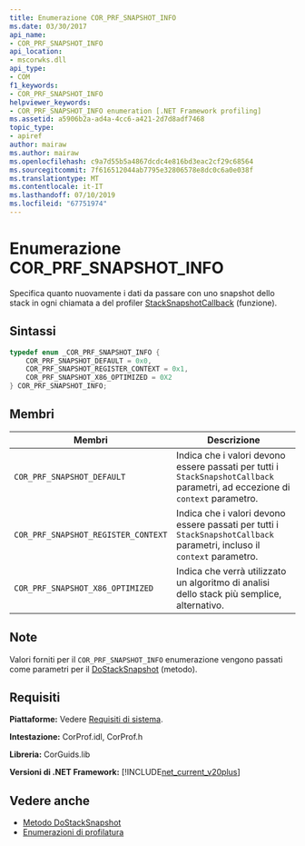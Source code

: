 ```yaml
---
title: Enumerazione COR_PRF_SNAPSHOT_INFO
ms.date: 03/30/2017
api_name:
- COR_PRF_SNAPSHOT_INFO
api_location:
- mscorwks.dll
api_type:
- COM
f1_keywords:
- COR_PRF_SNAPSHOT_INFO
helpviewer_keywords:
- COR_PRF_SNAPSHOT_INFO enumeration [.NET Framework profiling]
ms.assetid: a5906b2a-ad4a-4cc6-a421-2d7d8adf7468
topic_type:
- apiref
author: mairaw
ms.author: mairaw
ms.openlocfilehash: c9a7d55b5a4867dcdc4e816bd3eac2cf29c68564
ms.sourcegitcommit: 7f616512044ab7795e32806578e8dc0c6a0e038f
ms.translationtype: MT
ms.contentlocale: it-IT
ms.lasthandoff: 07/10/2019
ms.locfileid: "67751974"
---
```

# <a name="corprfsnapshotinfo-enumeration"></a>Enumerazione COR_PRF_SNAPSHOT_INFO
Specifica quanto nuovamente i dati da passare con uno snapshot dello stack in ogni chiamata a del profiler [StackSnapshotCallback](../../../../docs/framework/unmanaged-api/profiling/stacksnapshotcallback-function.md) (funzione).  
  
## <a name="syntax"></a>Sintassi  
  
```cpp  
typedef enum _COR_PRF_SNAPSHOT_INFO {  
    COR_PRF_SNAPSHOT_DEFAULT = 0x0,  
    COR_PRF_SNAPSHOT_REGISTER_CONTEXT = 0x1,  
    COR_PRF_SNAPSHOT_X86_OPTIMIZED = 0X2  
} COR_PRF_SNAPSHOT_INFO;  
```  
  
## <a name="members"></a>Membri  
  
|Membri|Descrizione|  
|-------------|-----------------|  
|`COR_PRF_SNAPSHOT_DEFAULT`|Indica che i valori devono essere passati per tutti i `StackSnapshotCallback` parametri, ad eccezione di `context` parametro.|  
|`COR_PRF_SNAPSHOT_REGISTER_CONTEXT`|Indica che i valori devono essere passati per tutti i `StackSnapshotCallback` parametri, incluso il `context` parametro.|  
|`COR_PRF_SNAPSHOT_X86_OPTIMIZED`|Indica che verrà utilizzato un algoritmo di analisi dello stack più semplice, alternativo.|  
  
## <a name="remarks"></a>Note  
 Valori forniti per il `COR_PRF_SNAPSHOT_INFO` enumerazione vengono passati come parametri per il [DoStackSnapshot](../../../../docs/framework/unmanaged-api/profiling/icorprofilerinfo2-dostacksnapshot-method.md) (metodo).  
  
## <a name="requirements"></a>Requisiti  
 **Piattaforme:** Vedere [Requisiti di sistema](../../../../docs/framework/get-started/system-requirements.md).  
  
 **Intestazione:** CorProf.idl, CorProf.h  
  
 **Libreria:** CorGuids.lib  
  
 **Versioni di .NET Framework:** [!INCLUDE[net_current_v20plus](../../../../includes/net-current-v20plus-md.md)]  
  
## <a name="see-also"></a>Vedere anche

- [Metodo DoStackSnapshot](../../../../docs/framework/unmanaged-api/profiling/icorprofilerinfo2-dostacksnapshot-method.md)
- [Enumerazioni di profilatura](../../../../docs/framework/unmanaged-api/profiling/profiling-enumerations.md)
